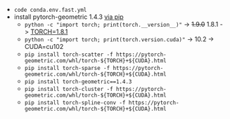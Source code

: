- `code conda.env.fast.yml`
- install pytorch-geometric 1.4.3 [via pip](https://pytorch-geometric.readthedocs.io/en/latest/notes/installation.html#installation-via-pip-wheels)
    - `python -c "import torch; print(torch.__version__)"` -> ~~1.9.0~~ 1.8.1 -> [TORCH=1.8.1](https://github.com/qubvel/segmentation_models.pytorch/issues/424#issuecomment-864961825)
    - `python -c "import torch; print(torch.version.cuda)"` -> 10.2 -> CUDA=cu102
    - `pip install torch-scatter -f https://pytorch-geometric.com/whl/torch-${TORCH}+${CUDA}.html`
    - `pip install torch-sparse -f https://pytorch-geometric.com/whl/torch-${TORCH}+${CUDA}.html`
    - `pip install torch-geometric==1.4.3`
    - `pip install torch-cluster -f https://pytorch-geometric.com/whl/torch-${TORCH}+${CUDA}.html`
    - `pip install torch-spline-conv -f https://pytorch-geometric.com/whl/torch-${TORCH}+${CUDA}.html`
